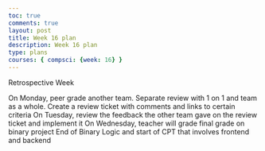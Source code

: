 ```yaml
---
toc: true 
comments: true 
layout: post 
title: Week 16 plan
description: Week 16 plan
type: plans
courses: { compsci: {week: 16} } 
---
```




Retrospective Week

On Monday, peer grade another team. Separate review with 1 on 1 and team as a whole. Create a review ticket with comments and links to certain criteria
On Tuesday, review the feedback the other team gave on the review ticket and implement it
On Wednesday, teacher will grade final grade on binary project
End of Binary Logic and start of CPT that involves frontend and backend